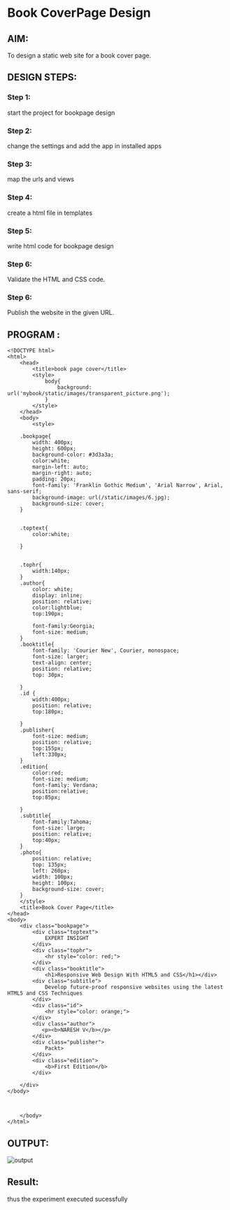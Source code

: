 # Book CoverPage Design

## AIM:

To design a static web site for a book cover page.

## DESIGN STEPS:

### Step 1:
start the project for bookpage design
### Step 2:
change the settings and add the app in installed apps
### Step 3:
map the urls and views
### Step 4:
create a html file in templates
### Step 5:
write html code for bookpage design
### Step 6:

Validate the HTML and CSS code.

### Step 6:

Publish the website in the given URL.

## PROGRAM :
```
<!DOCTYPE html>
<html>
    <head>
        <title>book page cover</title>
        <style>
            body{
                background: url('mybook/static/images/transparent_picture.png');
            }
        </style>
    </head>
    <body>
        <style>

    .bookpage{
        width: 400px;
        height: 600px;
        background-color: #3d3a3a;
        color:white;
        margin-left: auto;
        margin-right: auto;
        padding: 20px;
        font-family: 'Franklin Gothic Medium', 'Arial Narrow', Arial, sans-serif;
        background-image: url(/static/images/6.jpg);
        background-size: cover;
    }
        

    .toptext{
        color:white;

    }

    
    .tophr{
        width:140px;
    }
    .author{
        color: white;
        display: inline;
        position: relative;
        color:lightblue;
        top:190px;
        
        font-family:Georgia;
        font-size: medium;
    }
    .booktitle{
        font-family: 'Courier New', Courier, monospace;
        font-size: larger;
        text-align: center;
        position: relative;
        top: 30px;
    
    }
    .id {
        width:400px;
        position: relative;
        top:180px;
        
    }
    .publisher{
        font-size: medium;
        position: relative;
        top:155px;
        left:330px;
    }
    .edition{
        color:red;
        font-size: medium;
        font-family: Verdana;
        position:relative;
        top:85px;

    }
    .subtitle{
        font-family:Tahoma;
        font-size: large;
        position: relative;
        top:40px;
    }
    .photo{
        position: relative;
        top: 135px;
        left: 260px;
        width: 100px;
        height: 100px;
        background-size: cover;
    }
    </style>
    <title>Book Cover Page</title>
</head>
<body>
    <div class="bookpage">
        <div class="toptext">
            EXPERT INSIGHT
        </div>
        <div class="tophr">
            <hr style="color: red;">
        </div>
        <div class="booktitle">
            <h1>Responsive Web Design With HTML5 and CSS</h1></div>
        <div class="subtitle">
            Develop future-proof responsive websites using the latest HTML5 and CSS Techniques
        </div>
        <div class="id">
            <hr style="color: orange;">
        </div>
        <div class="author">
           <p><b>NARESH V</b></p>
        </div>
        <div class="publisher">
            Packt>
        </div>
        <div class="edition">
            <b>First Edition</b>
        </div>
        
    </div>
</body>


        
    </body>
</html>
```

## OUTPUT:
![output](bookpageoutput.png)
## Result:
thus the experiment executed sucessfully

